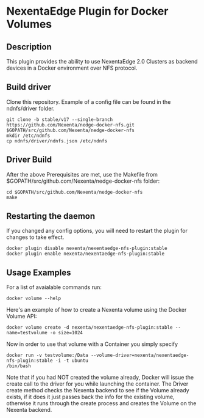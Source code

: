 NexentaEdge Plugin for Docker Volumes
======================================
## Description
  This plugin provides the ability to use NexentaEdge 2.0 Clusters as backend
  devices in a Docker environment over NFS protocol.

## Build driver
Clone this repository.
Example of a config file can be found in the ndnfs/driver folder.
  ```
  git clone -b stable/v17 --single-branch https://github.com/Nexenta/nedge-docker-nfs.git $GOPATH/src/github.com/Nexenta/nedge-docker-nfs
  mkdir /etc/ndnfs
  cp ndnfs/driver/ndnfs.json /etc/ndnfs
  ```

## Driver Build
After the above Prerequisites are met, use the Makefile from  $GOPATH/src/github.com/Nexenta/nedge-docker-nfs folder:
  ```
  cd $GOPATH/src/github.com/Nexenta/nedge-docker-nfs 
  make
  ```

## Restarting the daemon
If you changed any config options, you will need to restart the plugin
for changes to take effect.

  ```
  docker plugin disable nexenta/nexentaedge-nfs-plugin:stable
  docker plugin enable nexenta/nexentaedge-nfs-plugin:stable
  ```

## Usage Examples
For a list of avaialable commands run:
  ```
  docker volume --help
  ```

Here's an example of how to create a Nexenta volume using the Docker Volume
API:
  ```
  docker volume create -d nexenta/nexentaedge-nfs-plugin:stable --name=testvolume -o size=1024
  ```

Now in order to use that volume with a Container you simply specify
  ```
  docker run -v testvolume:/Data --volume-driver=nexenta/nexentaedge-nfs-plugin:stable -i -t ubuntu
  /bin/bash
  ```

Note that if you had NOT created the volume already, Docker will issue the
create call to the driver for you while launching the container.  The Driver
create method checks the Nexenta backend to see if the Volume already exists,
if it does it just passes back the info for the existing volume, otherwise it
runs through the create process and creates the Volume on the Nexenta
backend.
